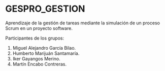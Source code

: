 # GESPRO_GESTION
Aprendizaje de la gestión de tareas mediante la simulación de un proceso Scrum en un proyecto software.

Participantes de los grupos:
1. Miguel Alejandro García Bilao.
2. Humberto Marijuán Santamaría.
3. Iker Gayangos Merino.
4. Martín Encabo Contreras.

